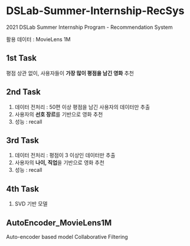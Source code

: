 # DSLab-Summer-Internship-RecSys
2021 DSLab Summer Internship Program - Recommendation System

활용 데이터 : MovieLens 1M

## 1st Task
평점 상관 없이, 사용자들이 **가장 많이 평점을 남긴 영화** 추천

## 2nd Task
1. 데이터 전처리 : 50편 이상 평점을 남긴 사용자의 데이터만 추출
2. 사용자의 **선호 장르**를 기반으로 영화 추천
3. 성능 : recall

## 3rd Task
1. 데이터 전처리 : 평점이 3 이상인 데이터만 추출
2. 사용자의 **나이, 직업**을 기반으로 영화 추천
3. 성능 : recall

## 4th Task
1. SVD 기반 모델

## AutoEncoder_MovieLens1M
Auto-encoder based model
Collaborative Filtering
